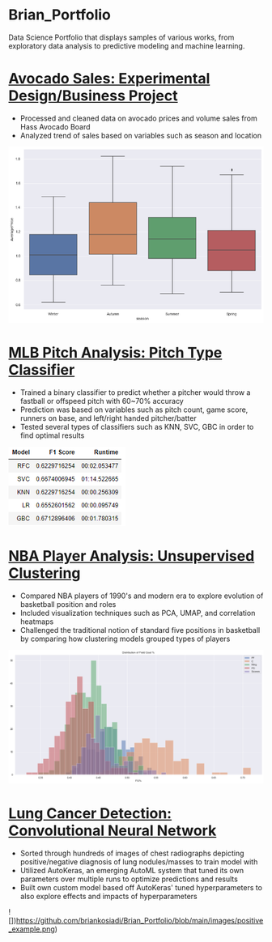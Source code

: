 # Brian_Portfolio
Data Science Portfolio that displays samples of various works, from exploratory data analysis to predictive modeling and machine learning.

# [Avocado Sales: Experimental Design/Business Project](https://github.com/briankosiadi/Avocado-Sales)
* Processed and cleaned data on avocado prices and volume sales from Hass Avocado Board
* Analyzed trend of sales based on variables such as season and location

![](https://github.com/briankosiadi/Brian_Portfolio/blob/main/images/Avocado%20season%20price.png)

# [MLB Pitch Analysis: Pitch Type Classifier](https://github.com/briankosiadi/MLB-Pitches/blob/master/MLB%20Pitches.ipynb)
* Trained a binary classifier to predict whether a pitcher would throw a fastball or offspeed pitch with 60~70% accuracy
* Prediction was based on variables such as pitch count, game score, runners on base, and left/right handed pitcher/batter
* Tested several types of classifiers such as KNN, SVC, GBC in order to find optimal results

![](https://github.com/briankosiadi/Brian_Portfolio/blob/main/images/Model%20Comparison.png)

# [NBA Player Analysis: Unsupervised Clustering](https://github.com/briankosiadi/Basketball-Player-Clustering/blob/master/Basketball%20Stats.ipynb)
* Compared NBA players of 1990's and modern era to explore evolution of basketball position and roles
* Included visualization techniques such as PCA, UMAP, and correlation heatmaps
* Challenged the traditional notion of standard five positions in basketball by comparing how clustering models grouped types of players

![](https://github.com/briankosiadi/Brian_Portfolio/blob/main/images/fg%20distribution.png)

# [Lung Cancer Detection: Convolutional Neural Network](https://github.com/briankosiadi/Lung-Cancer-Detection)
* Sorted through hundreds of images of chest radiographs depicting positive/negative diagnosis of lung nodules/masses to train model with
* Utilized AutoKeras, an emerging AutoML system that tuned its own parameters over multiple runs to optimize predictions and results
* Built own custom model based off AutoKeras' tuned hyperparameters to also explore effects and impacts of hyperparameters

![])https://github.com/briankosiadi/Brian_Portfolio/blob/main/images/positive_example.png)
